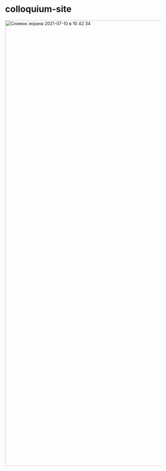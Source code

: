 # colloquium-site

<img width="1440" alt="Снимок экрана 2021-07-10 в 10 42 34" src="https://user-images.githubusercontent.com/82240296/125155951-8d1a6680-e16b-11eb-98ff-41ff2b84a303.png">
